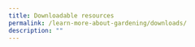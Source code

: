 ```yaml
---
title: Downloadable resources
permalink: /learn-more-about-gardening/downloads/
description: ""
---
```

